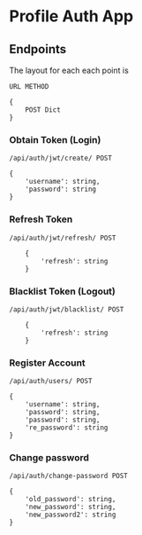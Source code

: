 # Profile Auth App

## Endpoints

The layout for each each point is 

```URL METHOD```

```
{ 
    POST Dict 
}
```

### Obtain Token (Login)

```/api/auth/jwt/create/ POST```

```
{
    'username': string, 
    'password': string
}
```

### Refresh Token

```/api/auth/jwt/refresh/ POST```

```
    {
        'refresh': string
    }
```

### Blacklist Token (Logout)

```/api/auth/jwt/blacklist/ POST```

```
    {
        'refresh': string
    }
```

### Register Account

```/api/auth/users/ POST```

```
{
    'username': string, 
    'password': string,
    'password': string,
    're_password': string
}
```

### Change password

```/api/auth/change-password POST```

```
{
    'old_password': string,
    'new_password': string,
    'new_password2': string
}
```

